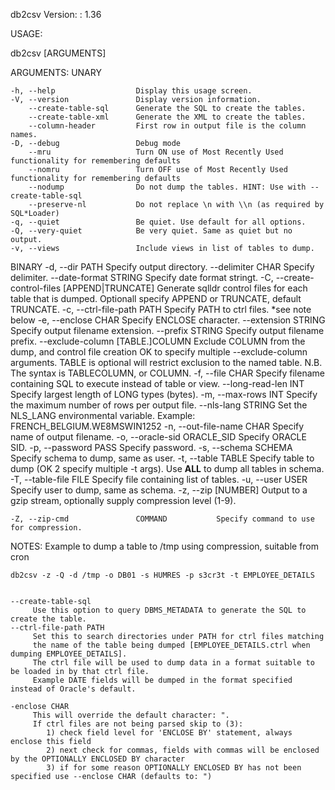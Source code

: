  db2csv Version: : 1.36 

 USAGE:

  db2csv [ARGUMENTS]

 ARGUMENTS: 
   UNARY

    -h, --help                  Display this usage screen.
    -V, --version               Display version information.
        --create-table-sql      Generate the SQL to create the tables.
        --create-table-xml      Generate the XML to create the tables.
        --column-header         First row in output file is the column names.
    -D, --debug                 Debug mode
        --mru                   Turn ON use of Most Recently Used functionality for remembering defaults
        --nomru                 Turn OFF use of Most Recently Used functionality for remembering defaults
        --nodump                Do not dump the tables. HINT: Use with --create-table-sql
        --preserve-nl           Do not replace \n with \\n (as required by SQL*Loader)
    -q, --quiet                 Be quiet. Use default for all options.
    -Q, --very-quiet            Be very quiet. Same as quiet but no output.
    -v, --views                 Include views in list of tables to dump.
   BINARY
    -d, --dir                   PATH              Specify output directory.
        --delimiter             CHAR              Specify delimiter.
        --date-format           STRING            Specify date format stringt.
    -C, --create-control-files  [APPEND|TRUNCATE] Generate sqlldr control files for each table that is dumped.
                                                  Optionall specify APPEND or TRUNCATE, default TRUNCATE.
    -c, --ctrl-file-path        PATH              Specify PATH to ctrl files. *see note below
    -e, --enclose               CHAR              Specify ENCLOSE character.
        --extension             STRING            Specify output filename extension.
        --prefix                STRING            Specify output filename prefix.
        --exclude-column        [TABLE.]COLUMN    Exclude COLUMN from the dump, and control file creation
                                                  OK to specify multiple --exclude-column arguments.
                                                  TABLE is optional will restrict exclusion to the named table.
                                                  N.B. The syntax is TABLE<DOT>COLUMN, or COLUMN.
    -f, --file                  CHAR              Specify filename containing SQL to execute instead of table or view.
        --long-read-len         INT               Specify largest length of LONG types (bytes).
    -m, --max-rows              INT               Specify the maximum number of rows per output file.
        --nls-lang              STRING            Set the NLS_LANG environmental variable. Example: FRENCH_BELGIUM.WE8MSWIN1252
    -n, --out-file-name         CHAR              Specify name of output filename.
    -o, --oracle-sid            ORACLE_SID        Specify ORACLE SID.
    -p, --password              PASS              Specify password.
    -s, --schema                SCHEMA            Specify schema to dump, same as user.
    -t, --table                 TABLE             Specify table to dump (OK 2 specify multiple -t args). Use __ALL__ to dump all tables in schema.
    -T, --table-file            FILE              Specify file containing list of tables.
    -u, --user                  USER              Specify user to dump, same as schema.
    -z, --zip                   [NUMBER]          Output to a gzip stream, optionally supply compression level (1-9).

    -Z, --zip-cmd               COMMAND           Specify command to use for compression.

 NOTES:
    Example to dump a table to /tmp using compression, suitable from cron

    db2csv -z -Q -d /tmp -o DB01 -s HUMRES -p s3cr3t -t EMPLOYEE_DETAILS


    --create-table-sql
         Use this option to query DBMS_METADATA to generate the SQL to create the table.
    --ctrl-file-path PATH
         Set this to search directories under PATH for ctrl files matching
         the name of the table being dumped [EMPLOYEE_DETAILS.ctrl when dumping EMPLOYEE_DETAILS].
         The ctrl file will be used to dump data in a format suitable to be loaded in by that ctrl file.
         Example DATE fields will be dumped in the format specified instead of Oracle's default.

    -enclose CHAR
         This will override the default character: ".
         If ctrl files are not being parsed skip to (3):
            1) check field level for 'ENCLOSE BY' statement, always enclose this field
            2) next check for commas, fields with commas will be enclosed by the OPTIONALLY ENCLOSED BY character
            3) if for some reason OPTIONALLY ENCLOSED BY has not been specified use --enclose CHAR (defaults to: ")

